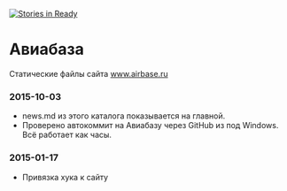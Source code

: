 [![Stories in Ready](https://badge.waffle.io/Balancer/airbase-static.png?label=ready&title=Ready)](https://waffle.io/Balancer/airbase-static)
# Авиабаза

Статические файлы сайта www.airbase.ru

### 2015-10-03

* news.md из этого каталога показывается на главной.
* Проверено автокоммит на Авиабазу через GitHub из под Windows. Всё работает как часы.

### 2015-01-17

* Привязка хука к сайту
